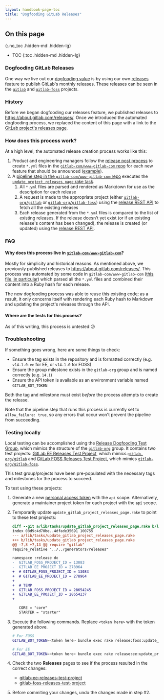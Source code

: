 ```yaml
---
layout: handbook-page-toc
title: "Dogfooding GitLab Releases"
---
```


## On this page
{:.no_toc .hidden-md .hidden-lg}

- TOC
{:toc .hidden-md .hidden-lg}

### Dogfooding GitLab Releases

One way we live out our [dogfooding
value](https://about.gitlab.com/handbook/engineering/principles/#dogfooding) is by using
our own [releases](https://docs.gitlab.com/ee/user/project/releases/) feature to
publish GitLab's monthly releases. These releases can be seen in the
[`gitlab`](https://gitlab.com/gitlab-org/gitlab/-/releases) and
[`gitlab-foss`](https://gitlab.com/gitlab-org/gitlab-foss/-/releases) projects.

### History

Before we began dogfooding our releases feature, we published releases to
<https://about.gitlab.com/releases/>. Once we introduced the automated dogfooding
process, we replaced the content of this page with a link to the [GitLab
project's releases page](https://gitlab.com/gitlab-org/gitlab/-/releases).

### How does this process work?

At a high level, the automated release creation process works like this:

1. Product and engineering managers follow the [release post
   process](https://about.gitlab.com/handbook/marketing/blog/release-posts/) to
   create `*.yml` files in the [`gitlab-com/www-gitlab-com`
   repo](https://gitlab.com/gitlab-com/www-gitlab-com) for each new feature that
   should be announced
   ([example](https://gitlab.com/gitlab-com/www-gitlab-com/-/blob/cd2509aeb941ddd842873b16a733c9b44de67d6b/data/release_posts/unreleased/manage-display-selected-timezone-on-users-profile.yml)).
1. A [pipeline step in the `gitlab-com/www-gitlab-com`
   repo](https://gitlab.com/gitlab-com/www-gitlab-com/-/blob/cd2509aeb941ddd842873b16a733c9b44de67d6b/.gitlab-ci.yml#L289)
   executes the [`update_project_releases_page` rake
   task](https://gitlab.com/gitlab-com/www-gitlab-com/-/blob/dee4996288caffa143f7efdc1e4c0f4e4a82097b/lib/tasks/update_gitlab_project_releases_page.rake).
   1. All `*.yml` files are parsed and rendered as Markdown for use as the
      description for each release
   1. A request is made to the appropriate project (either
      [`gitlab-org/gitlab`](https://gitlab.com/gitlab-org/gitlab/) or
      [`gitlab-org/gitlab-foss`](https://gitlab.com/gitlab-org/gitlab-foss/))
      using the [release REST
      API](https://docs.gitlab.com/ee/api/releases/#list-releases) to fetch all
      the existing releases
   1. Each release generated from the `*.yml` files is compared to the list of
      existing releases. If the release doesn't yet exist (or if an existing
      release's content has been changed), the release is created (or updated)
      using the [release REST
      API](https://docs.gitlab.com/ee/api/releases/#create-a-release).

### FAQ

#### Why does this process live in [`gitlab-com/www-gitlab-com`](https://gitlab.com/gitlab-com/www-gitlab-com/)?

Mostly for simplicity and historical reasons. As mentioned above, we previously
published releases to https://about.gitlab.com/releases/. This process was
automated by some code in `gitlab-com/www-gitlab-com` ([this file, in
particular](https://gitlab.com/gitlab-com/www-gitlab-com/-/blob/1cbdb5813b6c52e35550a8a05e2b4b061d158f0b/generators/releases.rb))
which parsed all the `*.yml` files and combined their content into a Ruby hash
for each release.

The new dogfooding process was able to reuse this existing code; as a result, it
only concerns itself with rendering each Ruby hash to Markdown and updating the
project's releases through the API.

#### Where are the tests for this process?

As of this writing, this process is untested 😕

### Troubleshooting

If something goes wrong, here are some things to check:

- Ensure the tag exists in the repository and is formatted correctly (e.g.
  `v14.1.0-ee` for EE, or `v14.1.0` for FOSS)
- Ensure the group milestone exists in the `gitlab-org` group and is named
  correctly (e.g. `14.1`)
- Ensure the API token is available as an environment variable named
  `GITLAB_BOT_TOKEN`

Both the tag and milestone must exist _before_ the process attempts to create
the release.

Note that the pipeline step that runs this process is currently set to
`allow_failure: true`, so any errors that occur won't prevent the pipeline from
succeeding.

### Testing locally

Local testing can be accomplished using the [Release Dogfooding Test
Group](https://gitlab.com/gitlab-org/ci-cd/release-group/release-dogfooding-test-group),
which mimics the structure of the [`gitlab-org`](https://gitlab.com/gitlab-org)
group. It contains two test projects: [GitLab EE Releases Test
Project](https://gitlab.com/gitlab-org/ci-cd/release-group/release-dogfooding-test-group/gitlab-ee-releases-test-project),
which mimics [`gitlab-org/gitlab`](https://gitlab.com/gitlab-org/gitlab/) and
[GitLab FOSS Releases Test
Project](https://gitlab.com/gitlab-org/ci-cd/release-group/release-dogfooding-test-group/gitlab-foss-releases-test-project),
which mimics
[`gitlab-org/gitlab-foss`](https://gitlab.com/gitlab-org/gitlab-foss/).

This test group/projects have been pre-populated with the necessary tags and
milestones for the process to succeed.

To test using these projects:

1. Generate a new [personal access token](https://docs.gitlab.com/ee/user/profile/personal_access_tokens.html#create-a-personal-access-token) with the `api` scope. Alternatively, generate a maintainer project token for each project with the `api` scope.

1. Temporarily update `update_gitlab_project_releases_page.rake` to point to
   these test projects:

   ```diff
   diff --git a/lib/tasks/update_gitlab_project_releases_page.rake b/lib/tasks/update_gitlab_project_releases_page.rake
   index 08d9c4d70be..4dfade35691 100755
   --- a/lib/tasks/update_gitlab_project_releases_page.rake
   +++ b/lib/tasks/update_gitlab_project_releases_page.rake
   @@ -7,8 +7,13 @@ require "gitlab"
   require_relative "../../generators/releases"

   namespace :release do
   -  GITLAB_FOSS_PROJECT_ID = 13083
   -  GITLAB_EE_PROJECT_ID = 278964
   +  # GITLAB_FOSS_PROJECT_ID = 13083
   +  # GITLAB_EE_PROJECT_ID = 278964
   +
   +  # TEMP
   +  GITLAB_FOSS_PROJECT_ID = 28654245
   +  GITLAB_EE_PROJECT_ID = 28654237
   +

      CORE = "core"
      STARTER = "starter"
   ```

1. Execute the following commands. Replace `<token here>` with the token
   generated above.

   ```sh
   # For FOSS
   GITLAB_BOT_TOKEN=<token here> bundle exec rake release:foss:update_project_releases_page

   # For EE
   GITLAB_BOT_TOKEN=<token here> bundle exec rake release:ee:update_project_releases_page
   ```

1. Check the two **Releases** pages to see if the process resulted in the correct changes:
   - [gitlab-ee-releases-test-project](https://gitlab.com/gitlab-org/ci-cd/release-group/release-dogfooding-test-group/gitlab-ee-releases-test-project/-/releases)
   - [gitlab-foss-releases-test-project](https://gitlab.com/gitlab-org/ci-cd/release-group/release-dogfooding-test-group/gitlab-foss-releases-test-project/-/releases)

1. Before commiting your changes, undo the changes made in step <span>#</span>2.
